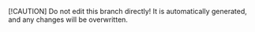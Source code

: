 [!CAUTION]
Do not edit this branch directly! It is automatically generated, and any changes will be overwritten.
